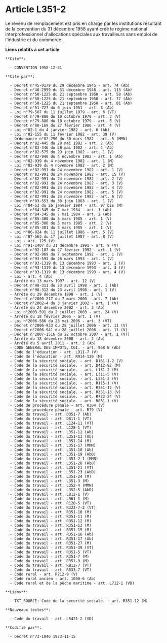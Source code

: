# Article L351-2

Le revenu de remplacement est pris en charge par les institutions résultant de la convention du 31 décembre 1958 ayant créé
le régime national interprofessionnel d'allocations spéciales aux travailleurs sans emploi de l'industrie et du commerce.

**Liens relatifs à cet article**

	**Cite**:

	  - CONVENTION 1958-12-31

	**Cité par**:

	  - Décret n°45-0179 du 29 décembre 1945 - art. 74 (Ab)
	  - Décret n°46-2959 du 31 décembre 1946 - art. 113 (Ab)
	  - Décret n°50-1225 du 21 septembre 1950 - art. 58 (Ab)
	  - Décret n°50-1225 du 21 septembre 1950 - art. 77 (Ab)
	  - Décret n°50-1225 du 21 septembre 1950 - art. 81 (Ab)
	  - Décret n°51-727 du 6 juin 1951 - art. 3 (Ab)
	  - Loi n°79-587 du 11 juillet 1979 - art. 6 (VT)
	  - Décret n°79-880 du 10 octobre 1979 - art. 3 (V)
	  - Décret n°79-880 du 10 octobre 1979 - art. 5 (V)
	  - Décret n°80-169 du 27 février 1980 - art. 4 (V)
	  - Loi n°82-1 du 4 janvier 1982 - art. 6 (Ab)
	  - Loi n°82-155 du 11 février 1982 - art. 39 (V)
	  - Ordonnance n°82-290 du 30 mars 1982 - art. 5 (MMN)
	  - Décret n°82-445 du 28 mai 1982 - art. 2 (Ab)
	  - Décret n°82-446 du 28 mai 1982 - art. 4 (Ab)
	  - Décret n°82-575 du 29 juin 1982 - art. 1 (V)
	  - Décret n°82-940 du 4 novembre 1982 - art. 1 (Ab)
	  - Loi n°82-939 du 4 novembre 1982 - art. 1 (M)
	  - Loi n°82-939 du 4 novembre 1982 - art. 2 (M)
	  - Décret n°82-991 du 24 novembre 1982 - art. 1 (V)
	  - Décret n°82-991 du 24 novembre 1982 - art. 15 (V)
	  - Décret n°82-991 du 24 novembre 1982 - art. 2 (V)
	  - Décret n°82-991 du 24 novembre 1982 - art. 3 (V)
	  - Décret n°82-991 du 24 novembre 1982 - art. 4 (V)
	  - Décret n°82-991 du 24 novembre 1982 - art. 5 (V)
	  - Décret n°82-991 du 24 novembre 1982 - art. 6 (V)
	  - Décret n°83-553 du 30 juin 1983 - art. 1 (V)
	  - Loi n°84-53 du 26 janvier 1984 - art. 97 bis (M)
	  - Décret n°84-345 du 7 mai 1984 - art. 1 (Ab)
	  - Décret n°84-345 du 7 mai 1984 - art. 2 (Ab)
	  - Décret n°85-300 du 5 mars 1985 - art. 1 (V)
	  - Décret n°85-300 du 5 mars 1985 - art. 2 (V)
	  - Décret n°85-301 du 5 mars 1985 - art. 1 (V)
	  - Loi n°86-824 du 11 juillet 1986 - art. 5 (V)
	  - Loi n°87-563 du 17 juillet 1987 - art. 8 (V)
	  - Loi - art. 125 (V)
	  - Loi n°91-1407 du 31 décembre 1991 - art. 9 (V)
	  - Décret n°92-187 du 27 février 1992 - art. 1 (V)
	  - Décret n°92-969 du 7 septembre 1992 - art. 1 (V)
	  - Décret n°93-593 du 26 mars 1993 - art. 1 (V)
	  - Décret n°93-1319 du 13 décembre 1993 - art. 1 (V)
	  - Décret n°93-1319 du 13 décembre 1993 - art. 3 (V)
	  - Décret n°93-1319 du 13 décembre 1993 - art. 4 (V)
	  - Loi - art. 4 (Ab)
	  - Arrêté du 13 mars 1997 - art. 12 (V)
	  - Décret n°98-311 du 23 avril 1998 - art. 1 (Ab)
	  - Décret n°98-312 du 23 avril 1998 - art. 1 (V)
	  - Arrêté du 29 décembre 1998 - art. 1 (V)
	  - Décret n°2000-217 du 7 mars 2000 - art. 7 (Ab)
	  - Décret n°2002-4 du 3 janvier 2002 - art. 1 (V)
	  - Arrêté du 24 décembre 2002 - art. 3 (Ab)
	  - Loi n°2003-591 du 2 juillet 2003 - art. 24 (V)
	  - Arrêté du 18 février 2005 - art. 1 (V)
	  - Loi n°2006-586 du 23 mai 2006 - art. 3 (VT)
	  - Décret n°2006-933 du 28 juillet 2006 - art. 11 (V)
	  - Décret n°2006-941 du 28 juillet 2006 - art. 11 (V)
	  - Décret n°2007-1516 du 22 octobre 2007 - art. 1 (VT)
	  - Arrêté du 18 décembre 2008 - art. 2 (Ab)
	  - Arrêté du 5 avril 2011 - art. 2 (Ab)
	  - CODE GENERAL DES IMPOTS, CGI. - art. 968 B (Ab)
	  - Code de l'éducation - art. L911-7 (V)
	  - Code de l'éducation - art. R914-130 (M)
	  - Code de la sécurité sociale. - art. D161-1-2 (V)
	  - Code de la sécurité sociale. - art. D412-92 (M)
	  - Code de la sécurité sociale. - art. L131-2 (M)
	  - Code de la sécurité sociale. - art. L311-5 (V)
	  - Code de la sécurité sociale. - art. L351-3 (V)
	  - Code de la sécurité sociale. - art. R115-1 (V)
	  - Code de la sécurité sociale. - art. R351-12 (V)
	  - Code de la sécurité sociale. - art. R351-13 (V)
	  - Code de la sécurité sociale. - art. R723-24 (V)
	  - Code de la sécurité sociale. - art. R861-1 (V)
	  - Code de procédure pénale - art. R304 (V)
	  - Code de procédure pénale - art. R79 (V)
	  - Code du travail - art. D351-7 (Ab)
	  - Code du travail - art. D811-1 (VT)
	  - Code du travail - art. L124-11 (VT)
	  - Code du travail - art. L128-1 (VT)
	  - Code du travail - art. L351-12 (Ab)
	  - Code du travail - art. L351-13 (Ab)
	  - Code du travail - art. L351-14 (M)
	  - Code du travail - art. L351-17 (MMN)
	  - Code du travail - art. L351-18 (Ab)
	  - Code du travail - art. L351-19 (AbD)
	  - Code du travail - art. L351-2-1 (MMN)
	  - Code du travail - art. L351-20 (AbD)
	  - Code du travail - art. L351-21 (VT)
	  - Code du travail - art. L351-23 (AbD)
	  - Code du travail - art. L351-24 (M)
	  - Code du travail - art. L351-3 (M)
	  - Code du travail - art. L352-4 (MMN)
	  - Code du travail - art. L352-5 (AbD)
	  - Code du travail - art. L812-1 (V)
	  - Code du travail - art. L961-1 (M)
	  - Code du travail - art. R128-5 (VT)
	  - Code du travail - art. R322-7-2 (VT)
	  - Code du travail - art. R351-10 (M)
	  - Code du travail - art. R351-11 (M)
	  - Code du travail - art. R351-12 (M)
	  - Code du travail - art. R351-13 (M)
	  - Code du travail - art. R351-15 (M)
	  - Code du travail - art. R351-16 (Ab)
	  - Code du travail - art. R351-17 (Ab)
	  - Code du travail - art. R351-27 (M)
	  - Code du travail - art. R351-39 (VT)
	  - Code du travail - art. R351-5 (VT)
	  - Code du travail - art. R351-7 (M)
	  - Code du travail - art. R351-9 (M)
	  - Code du travail - art. R812-7 (VT)
	  - Code du travail - art. R833-7 (VT)
	  - Code rural - art. R712-9 (V)
	  - Code rural ancien - art. 1000-6 (Ab)
	  - Code rural et de la pêche maritime - art. L712-1 (VD)

	**Liens**:

	  - TXT_SOURCE: Code de la sécurité sociale. - art. R351-12 (M)

	**Nouveaux textes**:

	  - Code du travail - art. L5421-2 (VD)

	**Codifié par**:

	  - Décret n°73-1046 1973-11-15
